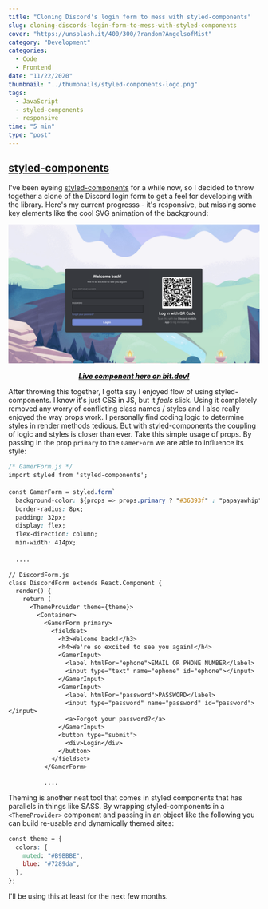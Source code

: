 ```yaml
---
title: "Cloning Discord's login form to mess with styled-components"
slug: cloning-discords-login-form-to-mess-with-styled-components
cover: "https://unsplash.it/400/300/?random?AngelsofMist"
category: "Development"
categories:
  - Code
  - Frontend
date: "11/22/2020"
thumbnail: "../thumbnails/styled-components-logo.png"
tags:
  - JavaScript
  - styled-components
  - responsive
time: "5 min"
type: "post"
---
```


## [styled-components](https://styled-components.com/) 

I've been eyeing [styled-components](https://styled-components.com/) for a while now, so I decided to throw together a clone of the Discord login form to get a feel for developing with the library. Here's my current progresss - it's responsive, but missing some key elements like the cool SVG animation of the background:

![](../images/discordClone.png)
<p style="text-align: center; font-weight: 800; font-style:italic">
<a href="https://bit.dev/funsaized/discord-login-form/discord-form">Live component here on bit.dev!</a>
</p>


After throwing this together, I gotta say I enjoyed flow of using styled-components. I know it's just CSS in JS, but it *feels* slick. Using it completely removed any worry of conflicting class names / styles and I also really enjoyed the way props work. I personally find coding logic to determine styles in render methods tedious. But with styled-components the coupling of logic and styles is closer than ever. Take this simple usage of props. By passing in the prop `primary` to the `GamerForm` we are able to influence its style:

```css
/* GamerForm.js */
import styled from 'styled-components';

const GamerForm = styled.form`
  background-color: ${props => props.primary ? "#36393f" : "papayawhip"};
  border-radius: 8px;
  padding: 32px;
  display: flex;
  flex-direction: column;
  min-width: 414px;

  ....
```

```jsx{7}
// DiscordForm.js
class DiscordForm extends React.Component {
  render() {
    return (
      <ThemeProvider theme={theme}>
        <Container>
          <GamerForm primary>
            <fieldset>
              <h3>Welcome back!</h3>
              <h4>We're so excited to see you again!</h4>
              <GamerInput>
                <label htmlFor="ephone">EMAIL OR PHONE NUMBER</label>
                <input type="text" name="ephone" id="ephone"></input>
              </GamerInput>
              <GamerInput>
                <label htmlFor="password">PASSWORD</label>
                <input type="password" name="password" id="password"></input>
                <a>Forgot your password?</a>
              </GamerInput>
              <button type="submit">
                <div>Login</div>
              </button>
            </fieldset>
          </GamerForm>

          ....
```

Theming is another neat tool that comes in styled components that has parallels in things like SASS. By wrapping styled-components in  a `<ThemeProvider>` component and passing in an object like the following you can build re-usable and dynamically themed sites:

```css
const theme = {
  colors: {
    muted: "#B9BBBE",
    blue: "#7289da",
  },
};
```

I'll be using this at least for the next few months. 